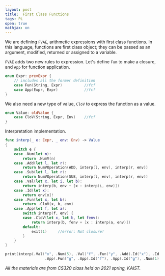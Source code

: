 ```yaml
---
layout: post
title:  First Class Functions
tags: PL
open: true
mathjax: on
---
```

We are defining `FVAE`, arithmetic expressions with first class functions. In this language, functions are first class object; they can be passed as an argument, modified, returned or assigned to a variable.

`FVAE` adds two new rules to expression. Let's define `Fun` to make a closure, and `App` for function application.
```swift
enum Expr: prevExpr {
    // includes all the former definition
    case Fun(String, Expr)          //fcf
    case App(Expr, Expr)            //fcf
}
```

We also need a new type of value, `CloV` to express the function as a value.

```swift
enum Value: oldValue {
    case CloV(String, Expr, Env)    //fcf
}
```

Interpretation implementation.
```swift
func interp(_ e: Expr, _ env: Env) -> Value
{
    switch e {
    case .Num(let n):
        return .NumV(n)
    case .Add(let l, let r):
        return NumVOperation(ADD, interp(l, env), interp(r, env))
    case .Sub(let l, let r):
        return NumVOperation(SUB, interp(l, env), interp(r, env))
    case .Val(let x, let i, let b):
        return interp(b, env + [x : interp(i, env)])
    case .Id(let x):
        return env[x]!
    case .Fun(let x, let b):
        return .CloV(x, b, env)
    case .App(let f, let a):
        switch interp(f, env) {
        case .CloV(let x, let b, let fenv):
            return interp(b, fenv + [x : interp(a, env)])
        default:
            exit(1)     //error: Not closure!
        }
    }
}

print(interp(.Val("x", .Num(5), .Val("f", .Fun("y", .Add(.Id("x"), .Id("y"))),
                  .App(.Fun("g", .App(.Id("f"), .App(.Id("g"), .Num(1)))),.Fun("x", .Id("x"))))),Env()))    //NumV(6)
```

*All the materials are from CS320 class held on 2021 spring, KAIST.*